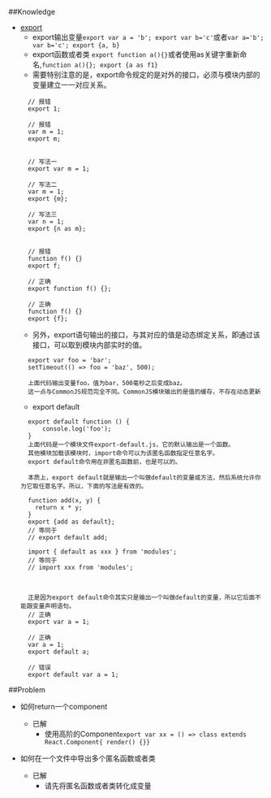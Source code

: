 ##Knowledge
* [export](http://es6.ruanyifeng.com/#docs/module)
  * export输出变量`export var a = 'b'; export var b='c'`或者`var a='b'; var b='c'; export {a, b}`
  * export函数或者类 `export function a(){}`或者使用as关键字重新命名,`function a(){}; export {a as f1}`
  * 需要特别注意的是，export命令规定的是对外的接口，必须与模块内部的变量建立一一对应关系。
  ```
    // 报错
    export 1;

    // 报错
    var m = 1;
    export m;


    // 写法一
    export var m = 1;

    // 写法二
    var m = 1;
    export {m};

    // 写法三
    var n = 1;
    export {n as m};


    // 报错
    function f() {}
    export f;

    // 正确
    export function f() {};

    // 正确
    function f() {}
    export {f};
  ```
  * 另外，export语句输出的接口，与其对应的值是动态绑定关系，即通过该接口，可以取到模块内部实时的值。
  ```
    export var foo = 'bar';
    setTimeout(() => foo = 'baz', 500);

    上面代码输出变量foo，值为bar，500毫秒之后变成baz。
    这一点与CommonJS规范完全不同。CommonJS模块输出的是值的缓存，不存在动态更新
  ```
  * export default
  ```
    export default function () {
        console.log('foo');
    }
    上面代码是一个模块文件export-default.js，它的默认输出是一个函数。
    其他模块加载该模块时，import命令可以为该匿名函数指定任意名字。
    export default命令用在非匿名函数前，也是可以的。

    本质上，export default就是输出一个叫做default的变量或方法，然后系统允许你为它取任意名字。所以，下面的写法是有效的。

    function add(x, y) {
      return x * y;
    }
    export {add as default};
    // 等同于
    // export default add;

    import { default as xxx } from 'modules';
    // 等同于
    // import xxx from 'modules';



    正是因为export default命令其实只是输出一个叫做default的变量，所以它后面不能跟变量声明语句。
    // 正确
    export var a = 1;

    // 正确
    var a = 1;
    export default a;

    // 错误
    export default var a = 1;
  ```


##Problem

* 如何return一个component
  * 已解
    * 使用高阶的Component`export var xx = () => class extends React.Component{ render() {}}`


* 如何在一个文件中导出多个匿名函数或者类
  * 已解
    * 请先将匿名函数或者类转化成变量
